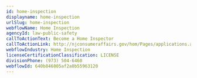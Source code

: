 ```yaml
---
id: home-inspection
displayname: home-inspection
urlSlug: home-inspection
webflowName: Home Inspection
agencyId: law-public-safety
callToActionText: Become a Home Inspector
callToActionLink: http://njconsumeraffairs.gov/hom/Pages/applications.aspx
webflowIndustry: Home Inspection
licenseCertificationClassification: LICENSE
divisionPhone: (973) 504-6460
webflowId: 640b846805af2a0b55963120
---
```

